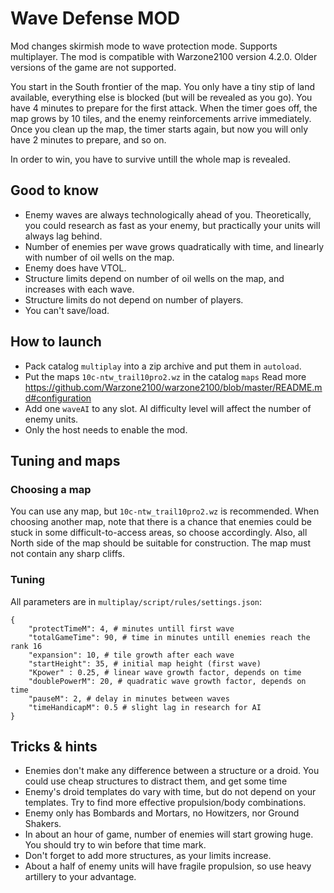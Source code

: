 # Wave Defense MOD

Mod changes skirmish mode to wave protection mode. Supports multiplayer.
The mod is compatible with Warzone2100 version 4.2.0. Older versions of the game are not supported.

You start in the South frontier of the map. You only have a tiny stip of land available, everything else
is blocked (but will be revealed as you go). You have 4 minutes to prepare for the first attack.
When the timer goes off, the map grows by 10 tiles, and the enemy reinforcements arrive immediately.
Once you clean up the map, the timer starts again, but now you will only have 2 minutes to prepare, and so on.

In order to win, you have to survive untill the whole map is revealed.

## Good to know

- Enemy waves are always technologically ahead of you. Theoretically, you could research as fast as your enemy, but practically your units will always lag behind.
- Number of enemies per wave grows quadratically with time, and linearly with number of oil wells on the map.
- Enemy does have VTOL.
- Structure limits depend on number of oil wells on the map, and increases with each wave.
- Structure limits do not depend on number of players.
- You can't save/load.

## How to launch

- Pack catalog `multiplay` into a zip archive and put them in `autoload`.
- Put the maps `10c-ntw_trail10pro2.wz` in the catalog `maps` 
Read more https://github.com/Warzone2100/warzone2100/blob/master/README.md#configuration
- Add one `waveAI` to any slot. AI difficulty level will affect the number of enemy units.
- Only the host needs to enable the mod.

## Tuning and maps
### Choosing a map

You can use any map, but `10c-ntw_trail10pro2.wz` is recommended.
When choosing another map, note that there is a chance that enemies could be stuck
in some difficult-to-access areas, so choose accordingly.
Also, all North side of the map should be suitable for construction.
The map must not contain any sharp cliffs.

### Tuning
All parameters are in `multiplay/script/rules/settings.json`:

```
{
	"protectTimeM": 4, # minutes untill first wave
	"totalGameTime": 90, # time in minutes untill enemies reach the rank 16
	"expansion": 10, # tile growth after each wave
	"startHeight": 35, # initial map height (first wave)
	"Kpower" : 0.25, # linear wave growth factor, depends on time
	"doublePowerM": 20, # quadratic wave growth factor, depends on time
	"pauseM": 2, # delay in minutes between waves
	"timeHandicapM": 0.5 # slight lag in research for AI
}
``` 

## Tricks & hints
- Enemies don't make any difference between a structure or a droid. You could use 
cheap  structures to distract them, and get some time
- Enemy's droid templates do vary with time, but do not depend on your templates. Try to find more effective propulsion/body combinations.
- Enemy only has Bombards and Mortars, no Howitzers, nor Ground Shakers.
- In about an hour of game, number of enemies will start growing huge. You 
should try to win before that time mark.
- Don't forget to add more structures, as your limits increase.
- About a half of enemy units will have fragile propulsion, so use heavy artillery to your advantage.
